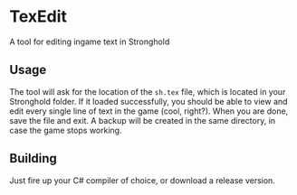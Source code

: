 # TexEdit
A tool for editing ingame text in Stronghold

## Usage
The tool will ask for the location of the `sh.tex` file, which is located in your Stronghold
folder. If it loaded successfully, you should be able to view and edit every single line
of text in the game (cool, right?). When you are done, save the file and exit. A backup will
be created in the same directory, in case the game stops working.

## Building
Just fire up your C# compiler of choice, or download a release version.
